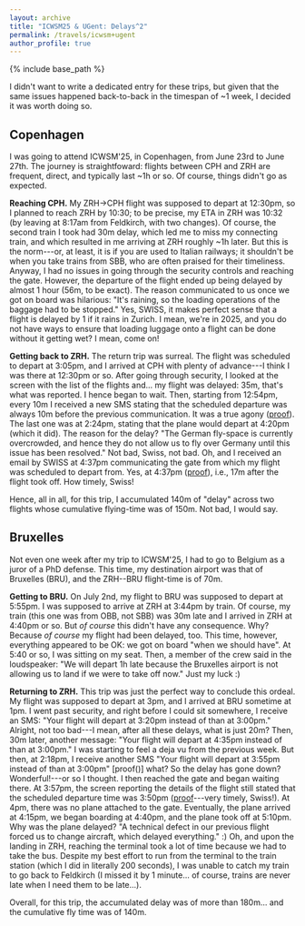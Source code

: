 ```yaml
---
layout: archive
title: "ICWSM25 & UGent: Delays^2"
permalink: /travels/icwsm+ugent
author_profile: true
---
```


{% include base_path %}

I didn't want to write a dedicated entry for these trips, but given that the same issues happened back-to-back in the timespan of ~1 week, I decided it was worth doing so.

## Copenhagen

I was going to attend ICWSM'25, in Copenhagen, from June 23rd to June 27th. The journey is straightfoward: flights between CPH and ZRH are frequent, direct, and typically last ~1h or so. Of course, things didn't go as expected.

**Reaching CPH.**
My ZRH->CPH flight was supposed to depart at 12:30pm, so I planned to reach ZRH by 10:30; to be precise, my ETA in ZRH was 10:32 (by leaving at 8:17am from Feldkirch, with two changes). Of course, the second train I took had 30m delay, which led me to miss my connecting train, and which resulted in me arriving at ZRH roughly ~1h later. But this is the norm---or, at least, it is if you are used to Italian railways; it shouldn't be when you take trains from SBB, who are often praised for their timeliness. Anyway, I had no issues in going through the security controls and reaching the gate. However, the departure of the flight ended up being delayed by almost 1 hour (56m, to be exact). The reason communicated to us once we got on board was hilarious: "It's raining, so the loading operations of the baggage had to be stopped." Yes, SWISS, it makes perfect sense that a flight is delayed by 1 if it rains in Zurich. I mean, we're in 2025, and you do not have ways to ensure that loading luggage onto a flight can be done without it getting wet? I mean, come on!

**Getting back to ZRH.**
The return trip was surreal. The flight was scheduled to depart at 3:05pm, and I arrived at CPH with plenty of advance---I think I was there at 12:30pm or so. After going through security, I looked at the screen with the list of the flights and... my flight was delayed: 35m, that's what was reported. I hence began to wait. Then, starting from 12:54pm, every 10m I received a new SMS stating that the scheduled departure was always 10m before the previous communication. It was a true agony ([proof]()). The last one was at 2:24pm, stating that the plane would depart at 4:20pm (which it did). The reason for the delay? "The German fly-space is currently overcrowded, and hence they do not allow us to fly over Germany until this issue has been resolved." Not bad, Swiss, not bad. Oh, and I received an email by SWISS at 4:37pm communicating the gate from which my flight was scheduled to depart from. Yes, at 4:37pm ([proof]()), i.e., 17m after the flight took off. How timely, Swiss!

Hence, all in all, for this trip, I accumulated 140m of "delay" across two flights whose cumulative flying-time was of 150m. Not bad, I would say.


## Bruxelles

Not even one week after my trip to ICWSM'25, I had to go to Belgium as a juror of a PhD defense. This time, my destination airport was that of Bruxelles (BRU), and the ZRH--BRU flight-time is of 70m. 

**Getting to BRU.**
On July 2nd, my flight to BRU was supposed to depart at 5:55pm. I was supposed to arrive at ZRH at 3:44pm by train. Of course, my train (this one was from OBB, not SBB) was 30m late and I arrived in ZRH at 4:40pm or so. But _of course_ this didn't have any consequence. Why? Because _of course_ my flight had been delayed, too. This time, however, everything appeared to be OK: we got on board "when we should have". At 5:40 or so, I was sitting on my seat. Then, a member of the crew said in the loudspeaker: "We will depart 1h late because the Bruxelles airport is not allowing us to land if we were to take off now." Just my luck :)

**Returning to ZRH.**
This trip was just the perfect way to conclude this ordeal. My flight was supposed to depart at 3pm, and I arrived at BRU sometime at 1pm. I went past security, and right before I could sit somewhere, I receive an SMS: "Your flight will depart at 3:20pm instead of than at 3:00pm." Alright, not too bad---I mean, after all these delays, what is just 20m? Then, 30m later, another message: "Your flight will depart at 4:35pm instead of than at 3:00pm." I was starting to feel a deja vu from the previous week. But then, at 2:18pm, I receive another SMS "Your flight will depart at 3:55pm instead of than at 3:00pm" [proof()] what? So the delay has gone down? Wonderful!---or so I thought. I then reached the gate and began waiting there. At 3:57pm, the screen reporting the details of the flight still stated that the scheduled departure time was 3:50pm ([proof]()---very timely, Swiss!). At 4pm, there was no plane attached to the gate. Eventually, the plane arrived at 4:15pm, we began boarding at 4:40pm, and the plane took off at 5:10pm. Why was the plane delayed? "A technical defect in our previous flight forced us to change aircraft, which delayed everything." :) Oh, and upon the landing in ZRH, reaching the terminal took a lot of time because we had to take the bus. Despite my best effort to run from the terminal to the train station (which I did in literally 200 seconds), I was unable to catch my train to go back to Feldkirch (I missed it by 1 minute... of course, trains are never late when I need them to be late...). 

Overall, for this trip, the accumulated delay was of more than 180m... and the cumulative fly time was of 140m. 